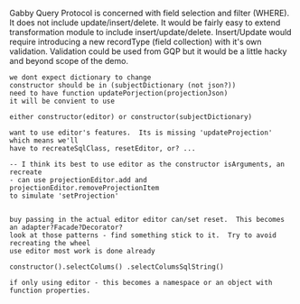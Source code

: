 Gabby Query Protocol is concerned with field selection and filter (WHERE).
It does not include update/insert/delete.
It would be fairly easy to extend transformation module to include insert/update/delete.
Insert/Update would require introducing a new recordType (field collection) with it's own
validation. Validation could be used from GQP but it would be a little hacky and beyond
scope of the demo.

    we dont expect dictionary to change
    constructor should be in (subjectDictionary (not json?))
    need to have function updatePorjection(projectionJson)
    it will be convient to use

    either constructor(editor) or constructor(subjectDictionary)

    want to use editor's features.  Its is missing 'updateProjection' which means we'll
    have to recreateSqlClass, resetEditor, or? ...

    -- I think its best to use editor as the constructor isArguments, an recreate
    - can use projectionEditor.add and projectionEditor.removeProjectionItem
    to simulate 'setProjection'


    buy passing in the actual editor editor can/set reset.  This becomes an adapter?Facade?Decorator?
    look at those patterns - find something stick to it.  Try to avoid recreating the wheel
    use editor most work is done already

    constructor().selectColums() .selectColumsSqlString()

    if only using editor - this becomes a namespace or an object with function properties.
